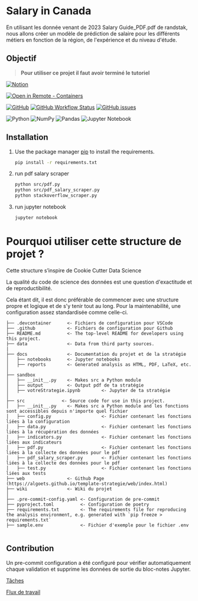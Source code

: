 # Salary in Canada

En utilisant les donnée venant de 2023 Salary Guide_PDF.pdf de randstak, nous allons créer un modèle de prédiction de salaire pour les différents métiers en fonction de la région, de l'expérience et du niveau d'étude.


## Objectif

> **Pour utiliser ce projet il faut avoir terminé le tutoriel**

[![Notion](https://img.shields.io/badge/Notion-%23000000.svg?style=for-the-badge&logo=notion&logoColor=white)](https://www.notion.so/Wiki-strat-gie-a97dbdf253304bbc83aab440ee57708d)

[
    ![Open in Remote - Containers](https://img.shields.io/static/v1?label=Remote%20-%20Containers&message=Open&color=blue&logo=visualstudiocode)
](https://vscode.dev/redirect?url=vscode://ms-vscode-remote.remote-containers/cloneInVolume?url=https://github.com/godatadriven/python-devcontainer-template)


[![GitHub](https://img.shields.io/github/license/godatadriven/python-devcontainer-template?style=for-the-badge)](LICENSE.md)
[![GitHub Workflow Status](https://img.shields.io/github/workflow/status/godatadriven/python-devcontainer-template/CI?style=for-the-badge)]()
[![GitHub issues](https://img.shields.io/github/issues/godatadriven/python-devcontainer-template?style=for-the-badge)]()

![Python](https://img.shields.io/badge/python-3670A0?style=for-the-badge&logo=python&logoColor=ffdd54)
![NumPy](https://img.shields.io/badge/numpy-%23013243.svg?style=for-the-badge&logo=numpy&logoColor=white)
![Pandas](https://img.shields.io/badge/pandas-%23150458.svg?style=for-the-badge&logo=pandas&logoColor=white)
![Jupyter Notebook](https://img.shields.io/badge/jupyter-%23FA0F00.svg?style=for-the-badge&logo=jupyter&logoColor=white)

## Installation

1. Use the package manager [pip](https://pip.pypa.io/en/stable/) to install the requirements.

   ```bash
   pip install -r requirements.txt
   ```

2. run pdf salary scraper

   ```bash
   python src/pdf.py
   python src/pdf_salary_scraper.py
   python stackoverflow_scraper.py
   ```

3. run jupyter notebook

   ```bash
   jupyter notebook
   ```

# Pourquoi utiliser cette structure de projet ?

Cette structure s’inspire de Cookie Cutter Data Science

La qualité du code de science des données est une question d'exactitude et de reproductibilité.

Cela étant dit, il est donc préférable de commencer avec une structure propre et logique et de s'y tenir tout au long. Pour la maintenabilité, une configuration assez standardisée comme celle-ci.

```
├── .devcontainer      <- Fichiers de configuration pour VSCode
├── .github            <- Fichiers de configuration pour Github
├── README.md          <- The top-level README for developers using this project.
├── data               <- Data from third party sources.
|
├── docs               <- Documentation du projet et de la stratégie
│   ├── notebooks      <- Jupyter notebooks
│   ├── reports        <- Generated analysis as HTML, PDF, LaTeX, etc.
│
├── sandbox
│   ├── __init__.py    <- Makes src a Python module
│   ├── output         <- Output pdf de ta stratégie
│   ├── votreStrategie.ipynb        <- Jupyter de ta stratégie
│
├── src              <- Source code for use in this project.
│   ├── __init__.py    <- Makes src a Python module and les fonctions sont accessibles depuis n'importe quel fichier
│   ├── config.py                   <- Fichier contenant les fonctions liées à la configuration
│   ├── data.py                     <- Fichier contenant les fonctions liées à la récupération des données
│   ├── indicators.py               <- Fichier contenant les fonctions liées aux indicateurs
│   ├── pdf.py                      <- Fichier contenant les fonctions liées à la collecte des données pour le pdf
│   ├── pdf_salary_scraper.py       <- Fichier contenant les fonctions liées à la collecte des données pour le pdf
│   ├── test.py                     <- Fichier contenant les fonctions liées aux tests
├── web                <- Github Page (https://algoets.github.io/template-strategie/web/index.html)
├── wiki               <- Wiki du projet
│
├── .pre-commit-config.yaml <- Configuration de pre-commit
├── pyproject.toml          <- Configuration de poetry
├── requirements.txt        <- The requirements file for reproducing the analysis environment, e.g. generated with `pip freeze > requirements.txt`
├── sample.env              <- Fichier d'exemple pour le fichier .env


```

## Contribution

Un pre-commit configuration a été configuré pour vérifier automatiquement chaque validation et supprime les données de sortie du bloc-notes Jupyter.

[Tâches](wiki/issues.md)

[Flux de travail](wiki/workflow.md)
